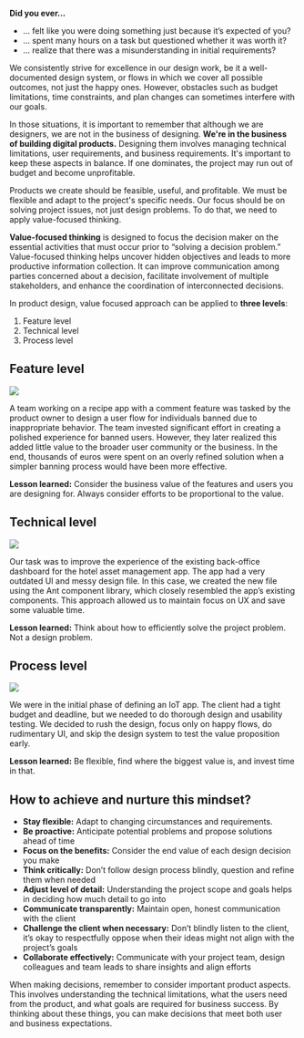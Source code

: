 **Did you ever...**

* ... felt like you were doing something just because it’s expected of you?
* ... spent many hours on a task but questioned whether it was worth it?
* ... realize that there was a misunderstanding in initial requirements?

We consistently strive for excellence in our design work, be it a well-documented design system, or flows in which we cover all possible outcomes, not just the happy ones. However, obstacles such as budget limitations, time constraints, and plan changes can sometimes interfere with our goals.

In those situations, it is important to remember that although we are designers, we are not in the business of designing. **We're in the business of building digital products.** Designing them involves managing technical limitations, user requirements, and business requirements. It's important to keep these aspects in balance. If one dominates, the project may run out of budget and become unprofitable.

Products we create should be feasible, useful, and profitable. We must be flexible and adapt to the project's specific needs. Our focus should be on solving project issues, not just design problems. To do that, we need to apply value-focused thinking.

**Value-focused thinking** is designed to focus the decision maker on the essential activities that must occur prior to “solving a decision problem.” Value-focused thinking helps uncover hidden objectives and leads to more productive information collection. It can improve communication among parties concerned about a decision, facilitate involvement of multiple stakeholders, and enhance the coordination of interconnected decisions.

In product design, value focused approach can be applied to **three levels**:

1. Feature level
2. Technical level
2. Process level


## Feature level

![](/img/value-based-thinking-feature-level.png)

A team working on a recipe app with a comment feature was tasked by the product owner to design a user flow for individuals banned due to inappropriate behavior. The team invested significant effort in creating a polished experience for banned users. However, they later realized this added little value to the broader user community or the business. In the end, thousands of euros were spent on an overly refined solution when a simpler banning process would have been more effective.

**Lesson learned:** Consider the business value of the features and users you are designing for. Always consider efforts to be proportional to the value.


## Technical level

![](/img/value-based-thinking-technical-level.png)

Our task was to improve the experience of the existing back-office dashboard for the hotel asset management app. The app had a very outdated UI and messy design file.
In this case, we created the new file using the Ant component library, which closely resembled the app’s existing components. This approach allowed us to maintain focus on UX and save some valuable time.

**Lesson learned:** Think about how to efficiently solve the project problem. Not a design problem.


## Process level

![](/img/value-based-thinking-process-level.png)

We were in the initial phase of defining an IoT app. The client had a tight budget and deadline, but we needed to do thorough design and usability testing. We decided to rush the design, focus only on happy flows, do rudimentary UI, and skip the design system to test the value proposition early.

**Lesson learned:** Be flexible, find where the biggest value is, and invest time in that.


## How to achieve and nurture this mindset?
* **Stay flexible:** Adapt to changing circumstances and requirements.
* **Be proactive:** Anticipate potential problems and propose solutions ahead of time
* **Focus on the benefits:** Consider the end value of each design decision you make
* **Think critically:** Don’t follow design process blindly, question and refine them when needed
* **Adjust level of detail:** Understanding the project scope and goals helps in deciding how much detail to go into
* **Communicate transparently:** Maintain open, honest communication with the client
* **Challenge the client when necessary:** Don’t blindly listen to the client, it’s okay to respectfully oppose when their ideas might not align with the project’s goals
* **Collaborate effectively:** Communicate with your project team, design colleagues and team leads to share insights and align efforts

When making decisions, remember to consider important product aspects. This involves understanding the technical limitations, what the users need from the product, and what goals are required for business success. By thinking about these things, you can make decisions that meet both user and business expectations.

